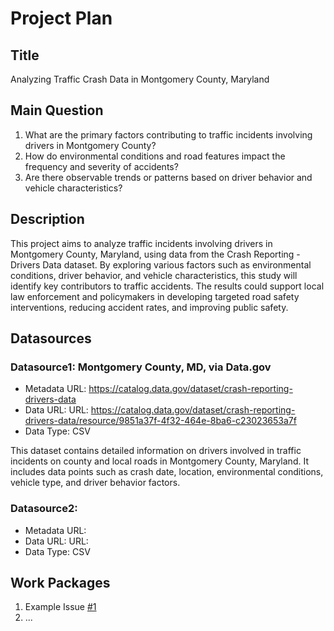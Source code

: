 # Project Plan

## Title
<!-- Give your project a short title. -->
Analyzing Traffic Crash Data in Montgomery County, Maryland

## Main Question

<!-- Think about one main question you want to answer based on the data. -->
1. What are the primary factors contributing to traffic incidents involving drivers in Montgomery County?
2. How do environmental conditions and road features impact the frequency and severity of accidents?
3. Are there observable trends or patterns based on driver behavior and vehicle characteristics?

## Description

<!-- Describe your data science project in max. 200 words. Consider writing about why and how you attempt it. -->
This project aims to analyze traffic incidents involving drivers in Montgomery County, Maryland, using data from the Crash Reporting - Drivers Data dataset. By exploring various factors such as environmental conditions, driver behavior, and vehicle characteristics, this study will identify key contributors to traffic accidents. The results could support local law enforcement and policymakers in developing targeted road safety interventions, reducing accident rates, and improving public safety.

## Datasources

<!-- Describe each datasources you plan to use in a section. Use the prefic "DatasourceX" where X is the id of the datasource. -->

### Datasource1: Montgomery County, MD, via Data.gov
* Metadata URL: https://catalog.data.gov/dataset/crash-reporting-drivers-data
* Data URL: URL: https://catalog.data.gov/dataset/crash-reporting-drivers-data/resource/9851a37f-4f32-464e-8ba6-c23023653a7f
* Data Type: CSV

This dataset contains detailed information on drivers involved in traffic incidents on county and local roads in Montgomery County, Maryland. It includes data points such as crash date, location, environmental conditions, vehicle type, and driver behavior factors.

### Datasource2: 
* Metadata URL: 
* Data URL: URL: 
* Data Type: CSV

## Work Packages

<!-- List of work packages ordered sequentially, each pointing to an issue with more details. -->

1. Example Issue [#1][i1]
2. ...

[i1]: https://github.com/jvalue/made-template/issues/1
